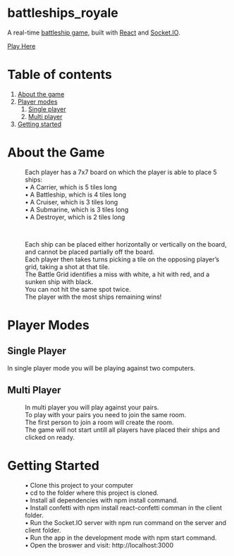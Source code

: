 # battleships_royale
A real-time [battleship game](https://en.wikipedia.org/wiki/Battleship_(game)), built with [React](https://reactjs.org/) and [Socket.IO](https://socket.io/). 


[Play Here](https://battleshipsroyale.herokuapp.com/)
# Table of contents
1. [About the game](#about)
2. [Player modes](#player-modes)
    1. [Single player](#single-player)
    2. [Multi player](#multi-player)
3. [Getting started](#getting-started)

# About the Game <a name="about"></a>

<dl>
  <dd>Each player has a 7x7 board on which the player is able to place 5 ships:</dd>
  <dd>• A Carrier, which is 5 tiles long </dd>
  <dd>• A Battleship, which is 4 tiles long </dd>
  <dd>• A Cruiser, which is 3 tiles long </dd>
  <dd>• A Submarine, which is 3 tiles long </dd>
  <dd>• A Destroyer, which is 2 tiles long </dd>
</dl>
<br/>
<dl>
  <dd> Each ship can be placed either horizontally or vertically on the board, and cannot be placed partially off the board.</dd>
  <dd> Each player then takes turns picking a tile on the opposing player’s grid, taking a shot at that tile.</dd>
  <dd> The Battle Grid identifies a miss with white, a hit with red, and a sunken ship with black.</dd>
  <dd> You can not hit the same spot twice.</dd>
  <dd> The player with the most ships remaining wins!</dd>
</dl>

# Player Modes <a name="player-modes"></a>
  ## Single Player <a name="single-player"></a>
  In single player mode you will be playing against two computers.

  ## Multi Player <a name="multi-player"></a>
  <dd>In multi player you will play against your pairs.</dd>
  <dd>To play with your pairs you need to join the same room.</dd>
  <dd>The first person to join a room will create the room.</dd>
  <dd>The game will not start untill all players have placed their ships and clicked on ready.</dd>

# Getting Started <a name="getting-started"></a>
<dl>
  <dd>• Clone this project to your computer</dd>
  <dd>• cd to the folder where this project is cloned.</dd>
  <dd>• Install all dependencies with npm install command.</dd>
  <dd>• Install confetti with npm install react-confetti comman in the client folder.</dd>
  <dd>• Run the Socket.IO server with npm run command on the server and client folder.</dd>
  <dd>• Run the app in the development mode with npm start command.</dd>
  <dd>• Open the broswer and visit: http://localhost:3000</dd>
</dl>
